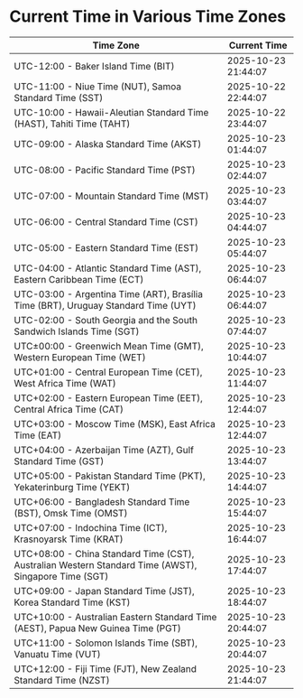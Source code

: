 # Current Time in Various Time Zones

| Time Zone | Current Time |
|-----------|--------------|
| UTC-12:00 - Baker Island Time (BIT) | 2025-10-23 21:44:07 |
| UTC-11:00 - Niue Time (NUT), Samoa Standard Time (SST) | 2025-10-22 22:44:07 |
| UTC-10:00 - Hawaii-Aleutian Standard Time (HAST), Tahiti Time (TAHT) | 2025-10-22 23:44:07 |
| UTC-09:00 - Alaska Standard Time (AKST) | 2025-10-23 01:44:07 |
| UTC-08:00 - Pacific Standard Time (PST) | 2025-10-23 02:44:07 |
| UTC-07:00 - Mountain Standard Time (MST) | 2025-10-23 03:44:07 |
| UTC-06:00 - Central Standard Time (CST) | 2025-10-23 04:44:07 |
| UTC-05:00 - Eastern Standard Time (EST) | 2025-10-23 05:44:07 |
| UTC-04:00 - Atlantic Standard Time (AST), Eastern Caribbean Time (ECT) | 2025-10-23 06:44:07 |
| UTC-03:00 - Argentina Time (ART), Brasília Time (BRT), Uruguay Standard Time (UYT) | 2025-10-23 06:44:07 |
| UTC-02:00 - South Georgia and the South Sandwich Islands Time (SGT) | 2025-10-23 07:44:07 |
| UTC±00:00 - Greenwich Mean Time (GMT), Western European Time (WET) | 2025-10-23 10:44:07 |
| UTC+01:00 - Central European Time (CET), West Africa Time (WAT) | 2025-10-23 11:44:07 |
| UTC+02:00 - Eastern European Time (EET), Central Africa Time (CAT) | 2025-10-23 12:44:07 |
| UTC+03:00 - Moscow Time (MSK), East Africa Time (EAT) | 2025-10-23 12:44:07 |
| UTC+04:00 - Azerbaijan Time (AZT), Gulf Standard Time (GST) | 2025-10-23 13:44:07 |
| UTC+05:00 - Pakistan Standard Time (PKT), Yekaterinburg Time (YEKT) | 2025-10-23 14:44:07 |
| UTC+06:00 - Bangladesh Standard Time (BST), Omsk Time (OMST) | 2025-10-23 15:44:07 |
| UTC+07:00 - Indochina Time (ICT), Krasnoyarsk Time (KRAT) | 2025-10-23 16:44:07 |
| UTC+08:00 - China Standard Time (CST), Australian Western Standard Time (AWST), Singapore Time (SGT) | 2025-10-23 17:44:07 |
| UTC+09:00 - Japan Standard Time (JST), Korea Standard Time (KST) | 2025-10-23 18:44:07 |
| UTC+10:00 - Australian Eastern Standard Time (AEST), Papua New Guinea Time (PGT) | 2025-10-23 20:44:07 |
| UTC+11:00 - Solomon Islands Time (SBT), Vanuatu Time (VUT) | 2025-10-23 20:44:07 |
| UTC+12:00 - Fiji Time (FJT), New Zealand Standard Time (NZST) | 2025-10-23 21:44:07 |
